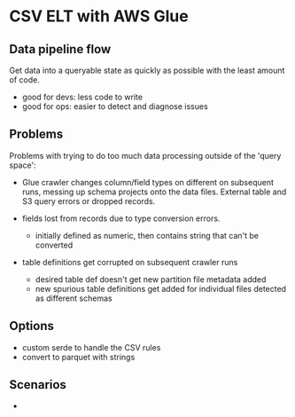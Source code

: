# CSV ELT with AWS Glue

## Data pipeline flow
Get data into a queryable state as quickly as possible with the least amount of code.
 - good for devs: less code to write
 - good for ops: easier to detect and diagnose issues


## Problems
Problems with trying to do too much data processing outside of the 'query space':
* Glue crawler changes column/field types on different on subsequent runs, messing up schema projects onto the data
  files.  External table and S3 query errors or dropped records.

* fields lost from records due to type conversion errors.
  - initially defined as numeric, then contains string that can't be converted
* table definitions get corrupted on subsequent crawler runs
  - desired table def doesn't get new partition file metadata added
  - new spurious table definitions get added for individual files detected as different schemas


## Options
* custom serde to handle the CSV rules
* convert to parquet with strings

## Scenarios
* 